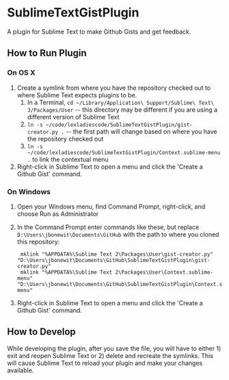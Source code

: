 # SublimeTextGistPlugin
A plugin for Sublime Text to make Github Gists and get feedback.

## How to Run Plugin

### On OS X

1. Create a symlink from where you have the repository checked out to where Sublime Text expects plugins to be.
    1. In a Terminal, `cd ~/Library/Application\ Support/Sublime\ Text\ 3/Packages/User` -- this directory may be different if you are using a different version of Sublime Text
    1. `ln -s ~/code/lexladiescode/SublimeTextGistPlugin/gist-creator.py .` -- the first path will change based on where you have the repository checked out
    1. `ln -s ~/code/lexladiescode/SublimeTextGistPlugin/Context.sublime-menu .` to link the contextual menu
1. Right-click in Sublime Text to open a menu and click the 'Create a Github Gist' command.

### On Windows

1. Open your Windows menu, find Command Prompt, right-click, and choose Run as Administrator
1. In the Command Prompt enter commands like these, but replace `D:\Users\jbonewit\Documents\GitHub` with the path to where you cloned this repository:

        mklink "%APPDATA%\Sublime Text 2\Packages\User\gist-creator.py" "D:\Users\jbonewit\Documents\GitHub\SublimeTextGistPlugin\gist-creator.py"
        mklink "%APPDATA%\Sublime Text 2\Packages\User\Context.sublime-menu" "D:\Users\jbonewit\Documents\GitHub\SublimeTextGistPlugin\Context.sublime-menu"

1. Right-click in Sublime Text to open a menu and click the 'Create a Github Gist' command.

## How to Develop

While developing the plugin, after you save the file, you will have to either 1) exit and reopen Sublime Text or 2) delete and recreate the symlinks. This will cause Sublime Text to reload your plugin and make your changes available.
